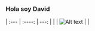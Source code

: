 ### Hola soy David

| :---    |  :----: |  ---: |
|  | ![Alt text](https://avatars.githubusercontent.com/u/39775861?v=4)   |   |


